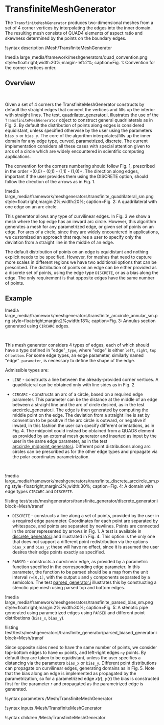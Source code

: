 # TransfiniteMeshGenerator

The `TransfiniteMeshGenerator` produces two-dimensional meshes from a set of 4 corner vertices by interpolating the edges into the inner domain. The resulting mesh  consists of QUAD4 elements of aspect ratio and skewness determined by the points on the boundary edges.

!syntax description /Mesh/TransfiniteMeshGenerator

!media large_media/framework/meshgenerators/quad_convention.png style=float:right;width:20%;margin-left:2%; caption=Fig. 1: Convention for the corner vertices order.


## Overview

&nbsp;

Given a set of 4 corners the TransfiniteMeshGenerator constructs by default the straight edges that connect the vertices and fills up the interior with straight lines. The test, [quadrilater_generator.i](test/tests/meshgenerators/transfinite_generator/quadrilater_generator.i),
illustrates the use of the `TransfiniteMeshGenerator` object to construct general quadrilaterals as in Fig. 2. By default the distribution of points along edges is considered equidistant, unless specified otherwise by the user using the parameters `bias_x` or `bias_y`. The core of the algorithm interpolates/fills up the inner domain for any edge type, curved, parametrized, discrete. The current implementation considers all these cases with special attention given to arcs of a circle which are widely encountered in scientific computing applications. 

The convention for the corners numbering should follow Fig. 1, prescribed in the order +(0,0) - (0,1) - (1,1) - (1,0)+. The direction along edges, important if the user provides them using the DISCRETE option, should follow the direction of the arrows as in Fig. 1.


!media large_media/framework/meshgenerators/transfinite_quadrilateral_sm.png style=float:right;margin:2%;width:20%; caption=Fig. 2: A quadrilateral with one edge on an arc circle.


This generator allows any type of curvilinear edges. In Fig. 3 we show a mesh where the top edge has an inward arc circle. However, this algorithm generates a mesh for any parametrized edge, or given set of points on an edge. For arcs of a circle, since they are widely encountered in applications, we customized an approach that requires a user to specify only the deviation from a straight line in the middle of an edge. 

The default distribution of points on an edge is equidistant and nothing explicit needs to be specified. However, for meshes that need to capture more scales in different regions we have two additional options that can be prescribed.  The distribution of points on an edge can be either provided as a discrete set of points, using the edge type `DISCRETE`, or as a bias along the edge. The only requirement is that opposite edges have the same number of points.

## Example 


!media large_media/framework/meshgenerators/transfinite_arccircle_annular_sm.png style=float:right;margin:2%;width:18%; caption=Fig. 3: Annulus section generated using `CIRCARC` edges.


&nbsp;

This mesh generator considers 4 types of edges, each of which should have a type defined in "edge"`_type`, where "edge" is either `left`, `right`, `top` or `bottom`.  For some edge types, an edge parameter, similarly named "edge"`_parameter`, is necessary to define the shape of the edge.

Admissible types are:

  - `LINE` - constructs a line between the already-provided corner vertices. A quadrilateral can be obtained only with line sides as in Fig. 2.

  - `CIRCARC` - constructs an arc of a circle, based on a required edge parameter. This parameter can be the distance at the middle of an edge between a straight line and the arc of circle desired, as in the test [arccircle_generator.i](test/tests/meshgenerators/transfinite_generator/arcircle_generator.i). The edge is then generated by computing the middle point on the edge. The deviation from a straight line is set by convention to be positive if the arc circle is outward, or negative if inward, in this fashion the user can specify different orientations, as in Fig. 4.
  The midpoint could instead be obtained from a QUAD8 element as provided by an external mesh generator and inserted as input by the user in the same  edge parameter, as in the test [arccircle_midpoint_generator.i](test/tests/meshgenerators/transfinite_generator/arcircle_midpoint_generator.i). Different point distributions along arc circles can be prescribed as for the other edge types and propagate via the polar coordinates parametrization.

&nbsp;

!media large_media/framework/meshgenerators/transfinite_discrete_arccircle_sm.png style=float:right;margin:2%;width:30%; caption=Fig. 4: A domain with edge types `CIRCARC` and `DISCRETE`.


!listing test/tests/meshgenerators/transfinite_generator/discrete_generator.i
    block=Mesh/transf


  - `DISCRETE` - constructs a line along a set of points, provided by the user in a required edge parameter.  Coordinates for each point are separated by whitespace, and points are separated by newlines.  Points are connected in the order represented by arrows in Fig. 1.  A test is available in [discrete_generator.i](test/tests/meshgenerators/transfinite_generator/discrete_generator.i) and illustrated in Fig. 4. This option is the only one that does not support a different point redistribution via the options `bias_x` and `bias_y`; these will have no effect, since it is assumed the user desires their edge points exactly as specified. 

  - `PARSED` - constructs a curvilinear edge, as provided by a parametric function specified in the corresponding edge parameter.  In this parameter, the function to be parsed should be a map from the unit interval `r=[0,1]`, with the output `x` and `y` components separated by a semicolon.  The test [parsed_generator.i](test/tests/meshgenerators/transfinite_generator/parsed_generator.i) illustrates this by constructing a stenotic pipe mesh using parsed top and bottom edges.


!media large_media/framework/meshgenerators/transfinite_parsed_bias_sm.png style=float:right;margin:2%;width:30%; caption=Fig. 5: A stenotic pipe generated using parametrized edges using  `PARSED` and different point distributions (`bias_x`, `bias_y`).


!listing test/tests/meshgenerators/transfinite_generator/parsed_biased_generator.i
    block=Mesh/transf


Since opposite sides need to have the same number of points, we consider top-bottom edges to have `nx` points, and left-right edges `ny` points. By default they are taken to be equidistant, unless the user specifies a distancing via the parameters `bias_x` or `bias_y`. Different point distributions can propagate on curvilinear edges, generating domains as in Fig. 5. Note that the bias along an edge is implemented as propagated by the parametrization, so for a parametrized edge $x(r),\ y(r)$ the bias is constructed first for the parameter $r$ and propagated as the parametrized edge is generated. 


!syntax parameters /Mesh/TransfiniteMeshGenerator

!syntax inputs /Mesh/TransfiniteMeshGenerator

!syntax children /Mesh/TransfiniteMeshGenerator
